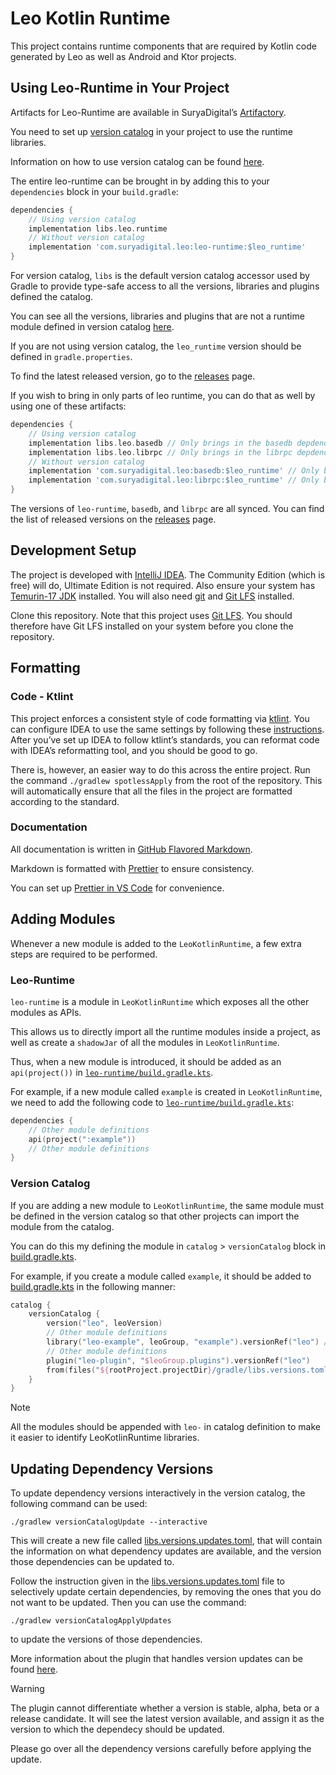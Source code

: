 # Leo Kotlin Runtime

This project contains runtime components that are required by Kotlin code generated by Leo as well as Android and Ktor projects.

## Using Leo-Runtime in Your Project

Artifacts for Leo-Runtime are available in SuryaDigital’s [Artifactory](https://artifacts.surya-digital.in/#browse/browse:maven-public:com%2Fsuryadigital%2Fleo).

You need to set up [version catalog](https://docs.gradle.org/current/userguide/platforms.html#sub:central-declaration-of-dependencies) in your project to use the runtime libraries.

Information on how to use version catalog can be found [here](https://docs.gradle.org/current/userguide/platforms.html#sec:version-catalog-plugin).

The entire leo-runtime can be brought in by adding this to your `dependencies` block in your `build.gradle`:

```groovy
dependencies {
    // Using version catalog
    implementation libs.leo.runtime
    // Without version catalog
    implementation 'com.suryadigital.leo:leo-runtime:$leo_runtime'
}
```

For version catalog, `libs` is the default version catalog accessor used by Gradle to provide type-safe access to all the versions, libraries and plugins defined the catalog.

You can see all the versions, libraries and plugins that are not a runtime module defined in version catalog [here](gradle/libs.versions.toml).

If you are not using version catalog, the `leo_runtime` version should be defined in `gradle.properties`.

To find the latest released version, go to the [releases](https://github.com/SuryaDigital/LeoKotlinRuntime/tags) page.

If you wish to bring in only parts of leo runtime, you can do that as well by using one of these artifacts:

```groovy
dependencies {
    // Using version catalog
    implementation libs.leo.basedb // Only brings in the basedb depdendency
    implementation libs.leo.librpc // Only brings in the librpc depdendency
    // Without version catalog
    implementation 'com.suryadigital.leo:basedb:$leo_runtime' // Only brings in the basedb depdendency
    implementation 'com.suryadigital.leo:librpc:$leo_runtime' // Only brings in the librpc depdendency
}
```

The versions of `leo-runtime`, `basedb`, and `librpc` are all synced. You can find the list of released versions on the [releases](https://github.com/surya-soft/LeoKotlinRuntime/releases) page.

## Development Setup

The project is developed with [IntelliJ IDEA](https://www.jetbrains.com/idea/). The Community Edition (which is free) will do, Ultimate Edition is not required. Also ensure your system has [Temurin-17 JDK](https://adoptium.net/temurin/archive/?version=17) installed. You will also need [git](https://git-scm.com) and [Git LFS](https://git-lfs.github.com) installed.

Clone this repository. Note that this project uses [Git LFS](https://git-lfs.github.com). You should therefore have Git LFS installed on your system before you clone the repository.

## Formatting

### Code - Ktlint

This project enforces a consistent style of code formatting via [ktlint](https://github.com/pinterest/ktlint). You can configure IDEA to use the same settings by following these [instructions](https://github.com/pinterest/ktlint#-with-intellij-idea). After you’ve set up IDEA to follow ktlint’s standards, you can reformat code with IDEA’s reformatting tool, and you should be good to go.

There is, however, an easier way to do this across the entire project. Run the command `./gradlew spotlessApply` from the root of the repository. This will automatically ensure that all the files in the project are formatted according to the standard.

### Documentation

All documentation is written in [GitHub Flavored Markdown](https://github.github.com/gfm/).

Markdown is formatted with [Prettier](https://prettier.io) to ensure consistency.

You can set up [Prettier in VS Code](https://github.com/prettier/prettier-vscode) for convenience.

## Adding Modules

Whenever a new module is added to the `LeoKotlinRuntime`, a few extra steps are required to be performed.

### Leo-Runtime

`leo-runtime` is a module in `LeoKotlinRuntime` which exposes all the other modules as APIs.

This allows us to directly import all the runtime modules inside a project, as well as create a `shadowJar` of all the modules in `LeoKotlinRuntime`.

Thus, when a new module is introduced, it should be added as an `api(project())` in [`leo-runtime/build.gradle.kts`](leo-runtime/build.gradle.kts).

For example, if a new module called `example` is created in `LeoKotlinRuntime`, we need to add the following code to [`leo-runtime/build.gradle.kts`](leo-runtime/build.gradle.kts):

```kotlin
dependencies {
    // Other module definitions
    api(project(":example"))
    // Other module definitions
}
```

### Version Catalog

If you are adding a new module to `LeoKotlinRuntime`, the same module must be defined in the version catalog so that other projects can import the module from the catalog.

You can do this my defining the module in `catalog` > `versionCatalog` block in [build.gradle.kts](build.gradle.kts).

For example, if you create a module called `example`, it should be added to [build.gradle.kts](build.gradle.kts) in the following manner:

```kotlin
catalog {
    versionCatalog {
        version("leo", leoVersion)
        // Other module definitions
        library("leo-example", leoGroup, "example").versionRef("leo") // <-- The line that should be added.
        // Other module definitions
        plugin("leo-plugin", "$leoGroup.plugins").versionRef("leo")
        from(files("${rootProject.projectDir}/gradle/libs.versions.toml"))
    }
}
```

> [!NOTE]
> All the modules should be appended with `leo-` in catalog definition to make it easier to identify LeoKotlinRuntime libraries.

## Updating Dependency Versions

To update dependency versions interactively in the version catalog, the following command can be used:

```shell
./gradlew versionCatalogUpdate --interactive
```

This will create a new file called [libs.versions.updates.toml](/gradle/libs.versions.updates.toml), that will contain the information on what dependency updates are available, and the version those dependencies can be updated to.

Follow the instruction given in the [libs.versions.updates.toml](/gradle/libs.versions.updates.toml) file to selectively update certain dependencies, by removing the ones that you do not want to be updated. Then you can use the command:

```shell
./gradlew versionCatalogApplyUpdates
```

to update the versions of those dependencies.

More information about the plugin that handles version updates can be found [here](https://github.com/littlerobots/version-catalog-update-plugin).

> [!WARNING]
> The plugin cannot differentiate whether a version is stable, alpha, beta or a release candidate.
> It will see the latest version available, and assign it as the version to which the dependecy should be updated.
>
> Please go over all the dependency versions carefully before applying the update.
